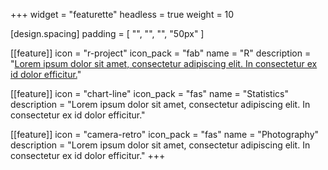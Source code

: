 +++
widget = "featurette"
headless = true
weight = 10

[design.spacing]
  padding = [ "", "", "", "50px" ]

[[feature]]
icon = "r-project"
icon_pack = "fab"
name = "R"
description = "[Lorem ipsum dolor sit amet, consectetur adipiscing elit. In consectetur ex id dolor efficitur.](https://example.org)"

[[feature]]
icon = "chart-line"
icon_pack = "fas"
name = "Statistics"
description = "Lorem ipsum dolor sit amet, consectetur adipiscing elit. In consectetur ex id dolor efficitur."

[[feature]]
icon = "camera-retro"
icon_pack = "fas"
name = "Photography"
description = "Lorem ipsum dolor sit amet, consectetur adipiscing elit. In consectetur ex id dolor efficitur."
+++
